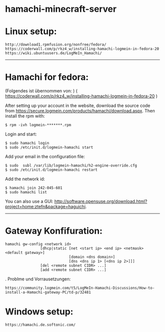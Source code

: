 # hamachi-minecraft-server




# Linux setup:

    http://download1.rpmfusion.org/nonfree/fedora/
    https://coderwall.com/p/rkz4_w/installing-hamachi-logmein-in-fedora-20
    https://wiki.ubuntuusers.de/LogMeIn_Hamachi/
 
 
 
----------------
    
# Hamachi for fedora:
(Folgendes ist übernommen von: )
( https://coderwall.com/p/rkz4_w/installing-hamachi-logmein-in-fedora-20 )

After setting up your account in the website, download the source code from https://secure.logmein.com/products/hamachi/download.aspx. Then install the rpm with:

    $ rpm -ivh logmein-*******.rpm 

Login and start:

    $ sudo hamachi login
    $ sudo /etc/init.d/logmein-hamachi start

Add your email in the configuration file:

    $ sudo  subl /var/lib/logmein-hamachi/h2-engine-override.cfg
    $ sudo /etc/init.d/logmein-hamachi restart

Add the network id:

    $ hamachi join 242-045-601
    $ sudo hamachi list

You can also use a GUI: http://software.opensuse.org/download.html?project=home:ztefn&package=haguichi.

----------------




# Gateway Konfifuration:
    
    hamachi gw-config <network id>
                    [dhcp|static [net <start ip> <end ip> <netmask> <default gateway>]
                                 [domain <dns domain>]
                                 [dns <dns ip 1> [<dns ip 2>]]]
                    [del <remote subnet CIDR> ...]
                    [add <remote subnet CIDR> ...]
                   
.
Problme und Vorrausetzungen:

    https://community.logmein.com/t5/LogMeIn-Hamachi-Discussions/How-to-install-a-Hamachi-gateway-PC/td-p/32481
    
    







# Windows setup:

    https://hamachi.de.softonic.com/
    

